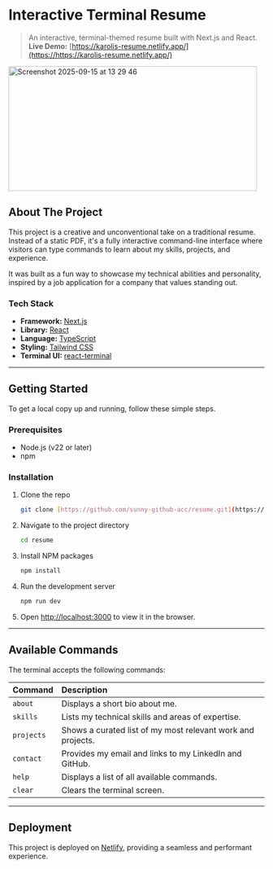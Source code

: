 # Interactive Terminal Resume

> An interactive, terminal-themed resume built with Next.js and React.
> **Live Demo:** [https://karolis-resume.netlify.app/](https://https://karolis-resume.netlify.app/)

<img width="489" height="245" alt="Screenshot 2025-09-15 at 13 29 46" src="https://github.com/user-attachments/assets/4cc6870e-bd65-4b13-ad1f-39a23f11dd05" />

## About The Project

This project is a creative and unconventional take on a traditional resume. Instead of a static PDF, it's a fully interactive command-line interface where visitors can type commands to learn about my skills, projects, and experience.

It was built as a fun way to showcase my technical abilities and personality, inspired by a job application for a company that values standing out.

### Tech Stack

* **Framework:** [Next.js](https://nextjs.org/)
* **Library:** [React](https://reactjs.org/)
* **Language:** [TypeScript](https://www.typescriptlang.org/)
* **Styling:** [Tailwind CSS](https://tailwindcss.com/)
* **Terminal UI:** [react-terminal](https://www.npmjs.com/package/react-terminal)

---

## Getting Started

To get a local copy up and running, follow these simple steps.

### Prerequisites

* Node.js (v22 or later)
* npm

### Installation

1.  Clone the repo
    ```sh
    git clone [https://github.com/sunny-github-acc/resume.git](https://github.com/sunny-github-acc/resume.git)
    ```
2.  Navigate to the project directory
    ```sh
    cd resume
    ```
3.  Install NPM packages
    ```sh
    npm install
    ```
4.  Run the development server
    ```sh
    npm run dev
    ```
5.  Open [http://localhost:3000](http://localhost:3000) to view it in the browser.

---

## Available Commands

The terminal accepts the following commands:

| Command    | Description                                                 |
| :--------- | :---------------------------------------------------------- |
| `about`    | Displays a short bio about me.                              |
| `skills`   | Lists my technical skills and areas of expertise.           |
| `projects` | Shows a curated list of my most relevant work and projects. |
| `contact`  | Provides my email and links to my LinkedIn and GitHub.      |
| `help`     | Displays a list of all available commands.                  |
| `clear`    | Clears the terminal screen.                                 |

---

## Deployment

This project is deployed on [Netlify](https://netlify.com/), providing a seamless and performant experience.